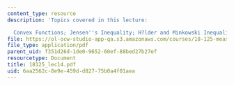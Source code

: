 ```yaml
---
content_type: resource
description: 'Topics covered in this lecture:

  Convex Functions; Jensen''s Inequality; H?lder and Minkowski Inequalities.'
file: https://ol-ocw-studio-app-qa.s3.amazonaws.com/courses/18-125-measure-and-integration-fall-2003/6aa2562c8e9e459dd82775b0a4f01aea_18125_lec14.pdf
file_type: application/pdf
parent_uid: f351d26d-1de0-9652-60ef-88bed27b27ef
resourcetype: Document
title: 18125_lec14.pdf
uid: 6aa2562c-8e9e-459d-d827-75b0a4f01aea
---
```

